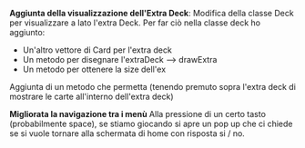 **Aggiunta della visualizzazione dell'Extra Deck**: Modifica della classe Deck per visualizzare a lato l'extra Deck.
Per far ciò nella classe deck ho aggiunto:
- Un'altro vettore di Card per l'extra deck
- Un metodo per disegnare l'extraDeck --> drawExtra
- Un metodo per ottenere la size dell'ex

Aggiunta di un metodo che permetta (tenendo premuto sopra l'extra deck di mostrare le carte all'interno dell'extra deck)

**Migliorata la navigazione tra i menù** Alla pressione di un certo tasto (probabilmente space), se stiamo giocando si apre un pop up che ci chiede se si vuole tornare alla schermata di home con risposta si / no.